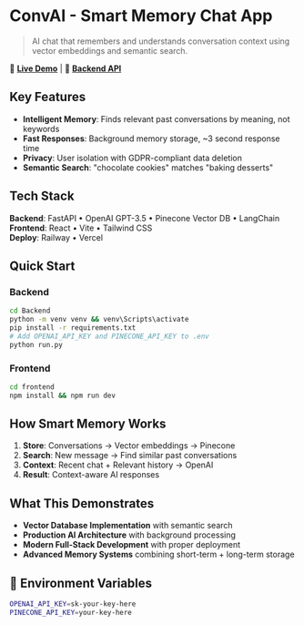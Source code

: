 # ConvAI - Smart Memory Chat App

> AI chat that remembers and understands conversation context using vector embeddings and semantic search.

🔗 **[Live Demo](https://conv-ai-six.vercel.app)** | 🚀 **[Backend API](https://convai-production.up.railway.app)**

## Key Features

- **Intelligent Memory**: Finds relevant past conversations by meaning, not keywords
- **Fast Responses**: Background memory storage, ~3 second response time
- **Privacy**: User isolation with GDPR-compliant data deletion
- **Semantic Search**: "chocolate cookies" matches "baking desserts"

## Tech Stack

**Backend**: FastAPI • OpenAI GPT-3.5 • Pinecone Vector DB • LangChain  
**Frontend**: React • Vite • Tailwind CSS  
**Deploy**: Railway • Vercel

## Quick Start

### Backend
```bash
cd Backend
python -m venv venv && venv\Scripts\activate
pip install -r requirements.txt
# Add OPENAI_API_KEY and PINECONE_API_KEY to .env
python run.py
```

### Frontend
```bash
cd frontend
npm install && npm run dev
```

## How Smart Memory Works

1. **Store**: Conversations → Vector embeddings → Pinecone
2. **Search**: New message → Find similar past conversations
3. **Context**: Recent chat + Relevant history → OpenAI
4. **Result**: Context-aware AI responses

## What This Demonstrates

- **Vector Database Implementation** with semantic search
- **Production AI Architecture** with background processing  
- **Modern Full-Stack Development** with proper deployment
- **Advanced Memory Systems** combining short-term + long-term storage

## 🔧 Environment Variables

```bash
OPENAI_API_KEY=sk-your-key-here
PINECONE_API_KEY=your-key-here
```
